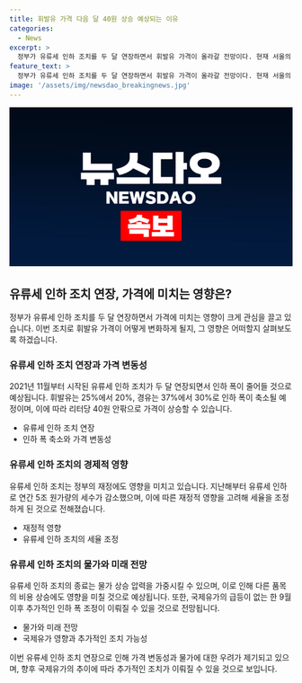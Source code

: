 ```yaml
---
title: 휘발유 가격 다음 달 40원 상승 예상되는 이유
categories:
  - News
excerpt: >
  정부가 유류세 인하 조치를 두 달 연장하면서 휘발유 가격이 올라갈 전망이다. 현재 서울의 휘발유 가격은 리터당 평균 1,700원이지만, 정부의 조치로 일부 안정을 찾은 상황이다. 그러나 최상목 경제부총리는 다음 달부터 두 달간 인하 폭을 휘발유 20%, 경유 30%로 축소할 계획이며, 이에 따라 가격이 40원 정도 상승할 수 있다고 밝혔다. KDI 경제전망실장은 이로 인해 물가 상승 압력이 있을 것으로 예상된다고 언급했다.
feature_text: >
  정부가 유류세 인하 조치를 두 달 연장하면서 휘발유 가격이 올라갈 전망이다. 현재 서울의 휘발유 가격은 리터당 평균 1,700원이지만, 정부의 조치로 일부 안정을 찾은 상황이다. 그러나 최상목 경제부총리는 다음 달부터 두 달간 인하 폭을 휘발유 20%, 경유 30%로 축소할 계획이며, 이에 따라 가격이 40원 정도 상승할 수 있다고 밝혔다. KDI 경제전망실장은 이로 인해 물가 상승 압력이 있을 것으로 예상된다고 언급했다.
image: '/assets/img/newsdao_breakingnews.jpg'
---
```


<p><img src="/assets/img/newsdao_breakingnews.jpg" alt="implanttips 속보" /></p>

<h2 data-ke-size="size26">유류세 인하 조치 연장, 가격에 미치는 영향은?</h2>

<p data-ke-size="size16">정부가 유류세 인하 조치를 두 달 연장하면서 가격에 미치는 영향이 크게 관심을 끌고 있습니다. 이번 조치로 휘발유 가격이 어떻게 변화하게 될지, 그 영향은 어떠할지 살펴보도록 하겠습니다.</p>

<h3>유류세 인하 조치 연장과 가격 변동성</h3>

<p data-ke-size="size16">2021년 11월부터 시작된 유류세 인하 조치가 두 달 연장되면서 인하 폭이 줄어들 것으로 예상됩니다. 휘발유는 25%에서 20%, 경유는 37%에서 30%로 인하 폭이 축소될 예정이며, 이에 따라 리터당 40원 안팎으로 가격이 상승할 수 있습니다.</p>

<ul>
  <li>유류세 인하 조치 연장</li>
  <li>인하 폭 축소와 가격 변동성</li>
</ul>

<h3>유류세 인하 조치의 경제적 영향</h3>

<p data-ke-size="size16">유류세 인하 조치는 정부의 재정에도 영향을 미치고 있습니다. 지난해부터 유류세 인하로 연간 5조 원가량의 세수가 감소했으며, 이에 따른 재정적 영향을 고려해 세율을 조정하게 된 것으로 전해졌습니다.</p>

<ul>
  <li>재정적 영향</li>
  <li>유류세 인하 조치의 세율 조정</li>
</ul>

<h3>유류세 인하 조치의 물가와 미래 전망</h3>

<p data-ke-size="size16">유류세 인하 조치의 종료는 물가 상승 압력을 가중시킬 수 있으며, 이로 인해 다른 품목의 비용 상승에도 영향을 미칠 것으로 예상됩니다. 또한, 국제유가의 급등이 없는 한 9월 이후 추가적인 인하 폭 조정이 이뤄질 수 있을 것으로 전망됩니다.</p>

<ul>
  <li>물가와 미래 전망</li>
  <li>국제유가 영향과 추가적인 조치 가능성</li>
</ul>

<p data-ke-size="size16">이번 유류세 인하 조치 연장으로 인해 가격 변동성과 물가에 대한 우려가 제기되고 있으며, 향후 국제유가의 추이에 따라 추가적인 조치가 이뤄질 수 있을 것으로 보입니다.</p>


